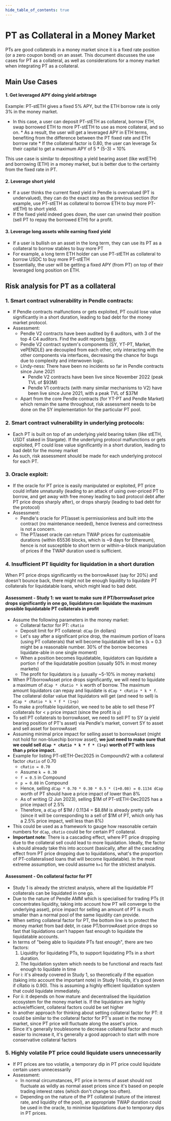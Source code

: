 ```yaml
---
hide_table_of_contents: true
---
```


# PT as Collateral in a Money Market

PTs are good collaterals in a money market since it is a fixed rate position (or a zero coupon bond) on an asset. This document discusses the use cases for PT as a collateral, as well as considerations for a money market when integrating PT as a collateral.

## Main Use Cases

#### 1. Get leveraged APY doing yield arbitrage

Example: PT-stETH gives a fixed 5% APY, but the ETH borrow rate is only 3% in the money market.
   * In this case, a user can deposit PT-stETH as collateral, borrow ETH, swap borrowed ETH to more PT-stETH to use as more collateral, and so on.
    * As a result, the user will get a leveraged APY in ETH terms, benefiting from the difference between the PT fixed rate and ETH borrow rate
    * If the collateral factor is 0.80, the user can leverage 5x their capital to get a maximum APY of 5 * (5-3) = 10%

This use case is similar to depositing a yield bearing asset (like wstETH) and borrowing (ETH) in a money market, but is better due to the certainty from the fixed rate in PT.

#### 2. Leverage short yield

  * If a user thinks the current fixed yield in Pendle is overvalued (PT is undervalued), they can do the exact step as the previous section (for example, use PT-stETH as collateral to borrow ETH to buy more PT-stETH) to short yield.
  * If the fixed yield indeed goes down, the user can unwind their position (sell PT to repay the borrowed ETH) for a profit.

#### 3. Leverage long assets while earning fixed yield
  * If a user is bullish on an asset in the long term, they can use its PT as a collateral to borrow stables to buy more PT
  * For example, a long term ETH holder can use PT-stETH as collateral to borrow USDC to buy more PT-stETH
  * Essentially, the user will be getting a fixed APY (from PT) on top of their leveraged long position on ETH.


## Risk analysis for PT as a collateral


### 1. Smart contract vulnerability in Pendle contracts:
  * If Pendle contracts malfunctions or gets exploited, PT could lose value significantly in a short duration, leading to bad debt for the money market protocol.
  * Assessment:
    * Pendle V2 contracts have been audited by 6 auditors, with 3 of the top 4 C4 auditors. Find the audit reports [here](https://github.com/pendle-finance/pendle-core-v2-public/tree/main/audits).
    * Pendle V2 contract system's components (SY, YT-PT, Market, vePENDLE) are decoupled from each other, only interacting with the other components via interfaces, decreasing the chance for bugs due to complexity and interwoven logic.
    * Lindy-ness: There have been no incidents so far in Pendle contracts since June 2021
      * Pendle V2 contracts have been live since November 2022 (peak TVL of $93M)
      * Pendle V1 contracts (with many similar mechanisms to V2) have been live since June 2021, with a peak TVL of $37M
    * Apart from the core Pendle contracts (for YT-PT and Pendle Market) which remain the same throughout, risk assessment needs to be done on the SY implementation for the particular PT pool.

### 2. Smart contract vulnerability in underlying protocols:
  * Each PT is built on top of an underlying yield bearing token (like stETH, USDT staked in Stargate). If the underlying protocol malfunctions or gets exploited, PT could lose value significantly in a short duration, leading to bad debt for the money market
  * As such, risk assessment should be made for each underlying protocol for each PT.

### 3. Oracle exploit:
  * If the oracle for PT price is easily manipulated or exploited, PT price could inflate unnaturally (leading to an attack of using over-priced PT to borrow, and get away with free money leading to bad protocol debt after PT price drops sharply after), or drops sharply (leading to bad debt for the protocol)
  * Assessment:
    * Pendle's oracle for PT/asset is permissionless and built into the contract (no maintenance needed), hence liveness and correctness is not a concern.
    * The PT/asset oracle can return TWAP prices for customisable durations (within 65536 blocks, which is ~9 days for Ethereum), hence is not susceptible to short term or within-a-block manipulation of prices if the TWAP duration used is sufficient.

### 4. Insufficient PT liquidity for liquidation in a short duration
When PT price drops significantly vs the borrowAsset (say for 20%) and doesn't bounce back, there might not be enough liquidity to liquidate PT collaterals for liquidatable loans, which might lead to bad debt.

#### Assessment - Study 1: we want to make sure if PT/borrowAsset price drops significantly in one go, liquidators can liquidate the maximum possible liquidatable PT collaterals in profit
* Assume the following parameters in the money market:
  * Collateral factor for PT: `cRatio`
  * Deposit limit for PT collateral: `dCap` (in dollars)
  * Let's say after a significant price drop, the maximum portion of loans (using PT collaterals) that will become liquidatable will be `k` (`k` = 0.3 might be a reasonable number. 30% of the borrow becomes liquidate-able in one single moment)
  * When a position becomes liquidatable, liquidators can liquidate a portion `f` of the liquidatable position (usually 50% in most money markets)
  * The profit for liquidators is `p` (usually ~5-10% in money markets)
* When PT/borrowAsset price drops significantly, we will need to liquidate a maximum of `dCap * cRatio * k` worth of borrow. The maximum amount liquidators can repay and liquidate is `dCap * cRatio * k * f`. The collateral dollar value that liquidators will get (and need to sell) is `dCap * cRatio * k * f * (1+p)`
* To make a profitable liquidation, we need to be able to sell these PT collaterals for < `p` price impact (since the profit is `p`)
* To sell PT collaterals to borrowAsset, we need to sell PT to SY (a yield bearing position of PT's asset) via Pendle's market, convert SY to asset and sell asset for borrowAsset
* Assuming minimal price impact for selling asset to borrowAsset (might not hold for non-bluechip borrow asset), **we just need to make sure that we could sell `dCap * cRatio * k * f * (1+p)` worth of PT with less than `p` price impact.**
* Example for listing PT-stETH-Dec2025 in CompoundV2 with a collateral factor `cRatio` of 0.70
  * `cRatio = 0.70`
  * Assume `k = 0.30`
  * `f = 0.5` in Compound
  * `p = 0.08` in Compound
  * Hence, selling `dCap * 0.70 * 0.30 * 0.5 * (1+0.08) = 0.1134 dCap` worth of PT should have a price impact of lower than 8%
  * As of writing (2 Jun 2023), selling $1M of PT-stETH-Dec2025 has a price impact of 2.5%
  * Therefore, a `dCap` of $1M / 0.1134 = $8.8M is already pretty safe (since it will be corresponding to a sell of $1M of PT, which only has a 2.5% price impact, well less than 8%)
* This could be used as a framework to gauge how reasonable certain numbers for `dCap`, `cRatio` could be for certain PT collateral.
* **Important note**: There is a cascading effect, where PT price dropping due to the collateral sell could lead to more liquidation. Ideally, the factor `k` should already take this into account (basically, after all the cascading effect from PT price dropping due to liquidations, what's the proportion of PT-collateralised loans that will become liquidatable). In the most extreme assumption, we could assume `k=1` for the strictest analysis.

#### Assessment - On collateral factor for PT

* Study 1 is already the strictest analysis, where all the liquidatble PT collaterals can be liquidated in one go.
* Due to the nature of Pendle AMM which is specialised for trading PTs (it concentrates liquidity, taking into account how PT will converge to the underlying asset), price impact for selling an amount of PT is much smaller than a normal pool of the same liquidity can provide.
* When setting collateral factor for PT, the bottom line is to protect the money market from bad debt, in case PT/borrowAsset price drops so fast that liquidations can't happen fast enough to liquidate the liquidatable accounts.
* In terms of "being able to liquidate PTs fast enough", there are two factors:
  1. Liquidity for liquidating PTs, to support liquidating PTs in a short duration.
  2. The liquidation system which needs to be functional and reacts fast enough to liquidate in time
* For i: it's already covered in Study 1, so theoretically if the equation (taking into account the important note) in Study 1 holds, it's good (even if cRatio is 0.90). This is assuming a highly efficient liquidation system that could liquidate immediately.
* For ii: it depends on how mature and decentralised the liquidation ecosystem for the money market is. If the liquidators are highly active/efficient, collateral factors could be set higher
* In another approach for thinking about setting collateral factor for PT: it could be similar to the collateral factor for PT's asset in the money market, since PT price will fluctuate along the asset's price.
* Since it's generally troublesome to decrease collateral factor and much easier to increase it, it's generally a good approach to start with more conservative collateral factors

### 5. Highly volatile PT price could liquidate users unnecessarily
  * If PT prices are too volatile, a temporary dip in PT price could liquidate certain users unnecessarily
  * Assessment:
    * In normal circumstances, PT price in terms of asset should not fluctuate as wildly as normal asset prices since it's based on people trading interest rates (which don't change too often).
    * Depending on the nature of the PT collateral (nature of the interest rate, and liquidity of the pool), an appropriate TWAP duration could be used in the oracle, to minimise liquidations due to temporary dips in PT prices.

